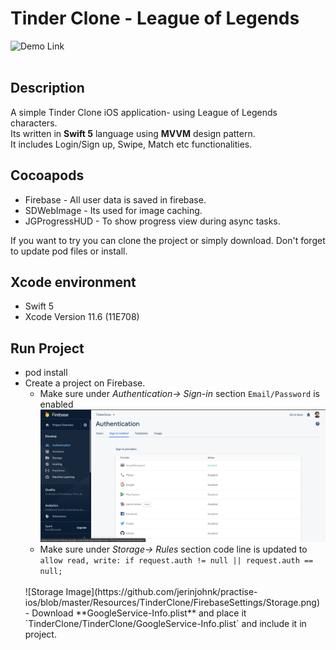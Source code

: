 # Tinder Clone - League of Legends

![Demo Link](../Resources/TinderClone/InitialRun.gif)
<br/>
<br/>

## Description 

A simple Tinder Clone iOS application- using League of Legends characters.<br/>
Its written in **Swift 5** language using **MVVM** design pattern.<br/>
It includes Login/Sign up, Swipe, Match etc functionalities.


## Cocoapods

- Firebase - All user data is saved in firebase.
- SDWebImage - Its used for image caching.
- JGProgressHUD - To show progress view during async tasks.


If you want to try you can clone the project or simply download.
Don't forget to update pod files or install.

## Xcode environment
- Swift 5
- Xcode Version 11.6 (11E708)

## Run Project
- pod install
- Create a project on Firebase.
    - Make sure under *Authentication-> Sign-in* section `Email/Password` is enabled<br/>
    ![Authentication Image](https://github.com/jerinjohnk/practise-ios/blob/master/Resources/TinderClone/FirebaseSettings/Authentication.png)
    - Make sure under *Storage-> Rules* section code line is updated to 
    `allow read, write: if request.auth != null || request.auth == null;`
    <br/>
    ![Storage Image](https://github.com/jerinjohnk/practise-ios/blob/master/Resources/TinderClone/FirebaseSettings/Storage.png)
    - Download **GoogleService-Info.plist** and place it `TinderClone/TinderClone/GoogleService-Info.plist` and include it in project.

